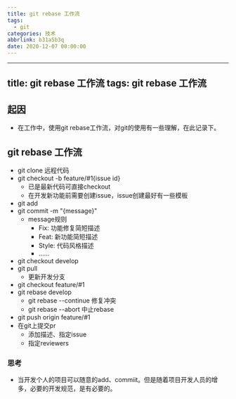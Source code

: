 ```yaml
---
title: git rebase 工作流
tags:
  - git
categories: 技术
abbrlink: b31a5b3q
date: 2020-12-07 00:00:00
---
```

---
title: git rebase 工作流
tags: git rebase 工作流
---

## 起因
* 在工作中，使用git rebase工作流，对git的使用有一些理解，在此记录下。

## git rebase 工作流

* git clone 远程代码
* git checkout -b feature/#1{issue id} 
    * 已是最新代码可直接checkout
    * 在开发新功能前需要创建issue，issue创建最好有一些模板
* git add
* git commit -m "{message}"
    * message规则
        * Fix: 功能修复简短描述
        * Feat: 新功能简短描述
        * Style: 代码风格描述
        * ......
* git checkout develop
* git pull
    * 更新开发分支
* git checkout feature/#1
* git rebase develop
    * git rebase --continue 修复冲突
    * git rebase --abort 中止rebase
* git push origin feature/#1
* 在git上提交pr
    * 添加描述、指定issue
    * 指定reviewers


### 思考
* 当开发个人的项目可以随意的add、commiit。但是随着项目开发人员的增多，必要的开发规范，是有必要的。